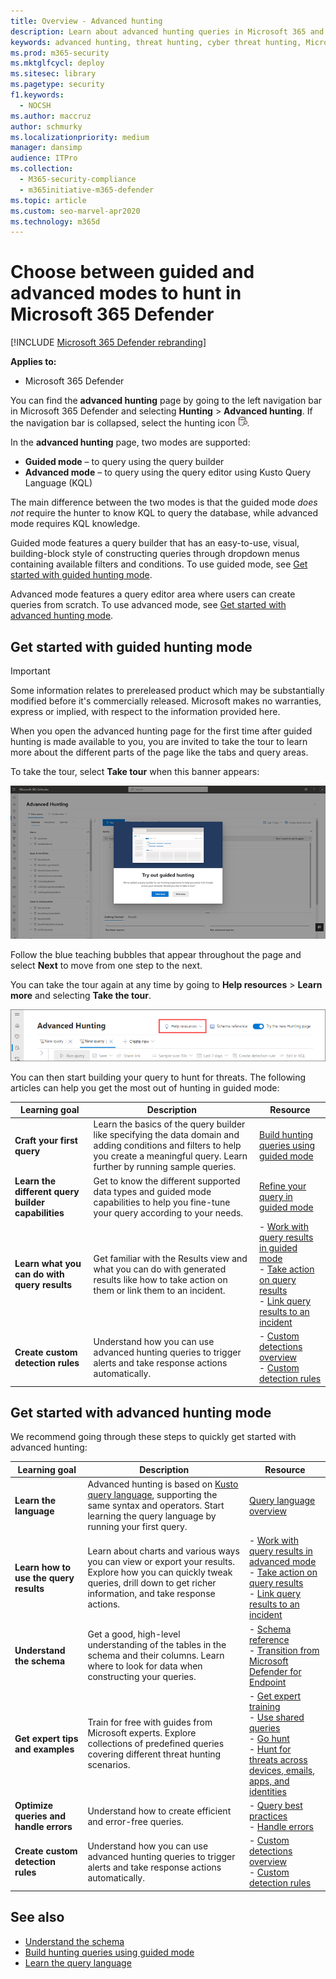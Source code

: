 ```yaml
---
title: Overview - Advanced hunting
description: Learn about advanced hunting queries in Microsoft 365 and how to use them to proactively find threats and weaknesses in your network
keywords: advanced hunting, threat hunting, cyber threat hunting, Microsoft 365 Defender, microsoft 365, m365, search, query, telemetry, custom detections, schema, kusto
ms.prod: m365-security
ms.mktglfcycl: deploy
ms.sitesec: library
ms.pagetype: security
f1.keywords: 
  - NOCSH
ms.author: maccruz
author: schmurky
ms.localizationpriority: medium
manager: dansimp
audience: ITPro
ms.collection: 
  - M365-security-compliance
  - m365initiative-m365-defender
ms.topic: article
ms.custom: seo-marvel-apr2020
ms.technology: m365d
---
```


# Choose between guided and advanced modes to hunt in Microsoft 365 Defender

[!INCLUDE [Microsoft 365 Defender rebranding](../includes/microsoft-defender.md)]


**Applies to:**
- Microsoft 365 Defender

You can find the **advanced hunting** page by going to the left navigation bar in Microsoft 365 Defender and selecting **Hunting** > **Advanced hunting**. If the navigation bar is collapsed, select the hunting icon ![hunting icon](../../media/guided-hunting/hunting-icon.png). 

In the **advanced hunting** page, two modes are supported:
- **Guided mode** – to query using the query builder
- **Advanced mode** – to query using the query editor using Kusto Query Language (KQL)

The main difference between the two modes is that the guided mode *does not* require the hunter to know KQL to query the database, while advanced mode requires KQL knowledge. 

Guided mode features a query builder that has an easy-to-use, visual, building-block style of constructing queries through dropdown menus containing available filters and conditions. To use guided mode, see [Get started with guided hunting mode](advanced-hunting-modes.md#get-started-with-guided-hunting-mode).

Advanced mode features a query editor area where users can create queries from scratch. To use advanced mode, see [Get started with advanced hunting mode](advanced-hunting-modes.md#get-started-with-advanced-hunting-mode).

## Get started with guided hunting mode

> [!IMPORTANT]
> Some information relates to prereleased product which may be substantially modified before it's commercially released. Microsoft makes no warranties, express or implied, with respect to the information provided here.

When you open the advanced hunting page for the first time after guided hunting is made available to you, you are invited to take the tour to learn more about the different parts of the page like the tabs and query areas. 

To take the tour, select **Take tour** when this banner appears:


[ ![banner inviting user to take the tour](../../media/guided-hunting/1-guided-hunting-banner-tb.png) ](../../media/guided-hunting/1-guided-hunting-banner.png#lightbox)

Follow the blue teaching bubbles that appear throughout the page and select **Next** to move from one step to the next.

You can take the tour again at any time by going to **Help resources** > **Learn more** and selecting **Take the tour**.

![Screenshot of help resources](../../media/guided-hunting/help-resources.png)


You can then start building your query to hunt for threats. The following articles can help you get the most out of hunting in guided mode:


| Learning goal | Description | Resource |
|--|--|--|
| **Craft your first query** | Learn the basics of the query builder like specifying the data domain and adding conditions and filters to help you create a meaningful query. Learn further by running sample queries. | [Build hunting queries using guided mode](advanced-hunting-query-builder.md) |
| **Learn the different query builder capabilities** |  Get to know the different supported data types and guided mode capabilities to help you fine-tune your query according to your needs. | [Refine your query in guided mode](advanced-hunting-query-builder-details.md) |
| **Learn what you can do with query results** | Get familiar with the Results view and what you can do with generated results like how to take action on them or link them to an incident. | - [Work with query results in guided mode](advanced-hunting-query-builder-results.md)<br /> - [Take action on query results](advanced-hunting-take-action.md) <br /> - [Link query results to an incident](advanced-hunting-link-to-incident.md) |
| **Create custom detection rules** | Understand how you can use advanced hunting queries to trigger alerts and take response actions automatically. | - [Custom detections overview](custom-detections-overview.md) <br />- [Custom detection rules](custom-detection-rules.md) |

## Get started with advanced hunting mode
We recommend going through these steps to quickly get started with advanced hunting: 

| Learning goal | Description | Resource |
|--|--|--|
| **Learn the language** | Advanced hunting is based on [Kusto query language](/azure/kusto/query/), supporting the same syntax and operators. Start learning the query language by running your first query. | [Query language overview](advanced-hunting-query-language.md) |
| **Learn how to use the query results** | Learn about charts and various ways you can view or export your results. Explore how you can quickly tweak queries, drill down to get richer information, and take response actions. | - [Work with query results in advanced mode](advanced-hunting-query-results.md)<br /> - [Take action on query results](advanced-hunting-take-action.md) <br /> - [Link query results to an incident](advanced-hunting-link-to-incident.md)  |
| **Understand the schema** | Get a good, high-level understanding of the tables in the schema and their columns. Learn where to look for data when constructing your queries. | - [Schema reference](advanced-hunting-schema-tables.md) <br />- [Transition from Microsoft Defender for Endpoint](advanced-hunting-migrate-from-mde.md) |
| **Get expert tips and examples** | Train for free with guides from Microsoft experts. Explore collections of predefined queries covering different threat hunting scenarios. | - [Get expert training](advanced-hunting-expert-training.md) <br />- [Use shared queries](advanced-hunting-shared-queries.md) <br />- [Go hunt](advanced-hunting-go-hunt.md) <br />- [Hunt for threats across devices, emails, apps, and identities](advanced-hunting-query-emails-devices.md) |
| **Optimize queries and handle errors** | Understand how to create efficient and error-free queries. | - [Query best practices](advanced-hunting-best-practices.md)<br />- [Handle errors](advanced-hunting-errors.md) |
| **Create custom detection rules** | Understand how you can use advanced hunting queries to trigger alerts and take response actions automatically. | - [Custom detections overview](custom-detections-overview.md) <br />- [Custom detection rules](custom-detection-rules.md)|

## See also
- [Understand the schema](advanced-hunting-schema-tables.md)
- [Build hunting queries using guided mode](advanced-hunting-query-builder.md)
- [Learn the query language](advanced-hunting-query-language.md)